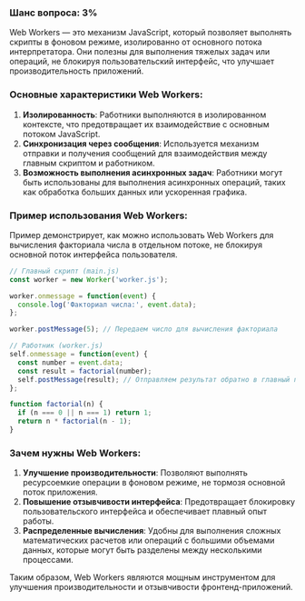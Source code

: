 ### Шанс вопроса: 3%

Web Workers — это механизм JavaScript, который позволяет выполнять скрипты в фоновом режиме, изолированно от основного потока интерпретатора. Они полезны для выполнения тяжелых задач или операций, не блокируя пользовательский интерфейс, что улучшает производительность приложений.

### Основные характеристики Web Workers:
1. **Изолированность**: Работники выполняются в изолированном контексте, что предотвращает их взаимодействие с основным потоком JavaScript.
2. **Синхронизация через сообщения**: Используется механизм отправки и получения сообщений для взаимодействия между главным скриптом и работником.
3. **Возможность выполнения асинхронных задач**: Работники могут быть использованы для выполнения асинхронных операций, таких как обработка больших данных или ускоренная графика.

### Пример использования Web Workers:
Пример демонстрирует, как можно использовать Web Workers для вычисления факториала числа в отдельном потоке, не блокируя основной поток интерфейса пользователя.

```javascript
// Главный скрипт (main.js)
const worker = new Worker('worker.js');

worker.onmessage = function(event) {
  console.log('Факториал числа:', event.data);
};

worker.postMessage(5); // Передаем число для вычисления факториала
```

```javascript
// Работник (worker.js)
self.onmessage = function(event) {
  const number = event.data;
  const result = factorial(number);
  self.postMessage(result); // Отправляем результат обратно в главный поток
};

function factorial(n) {
  if (n === 0 || n === 1) return 1;
  return n * factorial(n - 1);
}
```

### Зачем нужны Web Workers:
1. **Улучшение производительности**: Позволяют выполнять ресурсоемкие операции в фоновом режиме, не тормозя основной поток приложения.
2. **Повышение отзывчивости интерфейса**: Предотвращает блокировку пользовательского интерфейса и обеспечивает плавный опыт работы.
3. **Распределенные вычисления**: Удобны для выполнения сложных математических расчетов или операций с большими объемами данных, которые могут быть разделены между несколькими процессами.

Таким образом, Web Workers являются мощным инструментом для улучшения производительности и отзывчивости фронтенд-приложений.